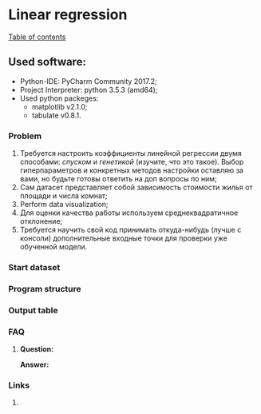 # Linear regression
[Table of contents](https://github.com/fedy95/MachineLearning/blob/master/README.md)

## Used software:
- Python-IDE: PyCharm Community 2017.2;
- Project Interpreter: python 3.5.3 (amd64);
- Used python packeges:
	- matplotlib v2.1.0;
	- tabulate v0.8.1.

### Problem
1) Требуется настроить коэффициенты линейной регрессии двумя способами: *спуском* и *генетикой* (изучите, что это такое). Выбор гиперпараметров и конкретных методов настройки оставляю за вами, но будьте готовы ответить на доп вопросы по ним;
2) Сам датасет представляет собой зависимость стоимости жилья от площади и числа комнат;
3) Perform data visualization;
4) Для оценки качества работы используем среднеквадратичное отклонение;
5) Требуется научить свой код принимать откуда-нибудь (лучше с консоли) дополнительные входные точки для проверки уже обученной модели.

### Start dataset


### Program structure

### Output table

### FAQ
1) **Question:**
   
   **Answer:**

### Links
1)
